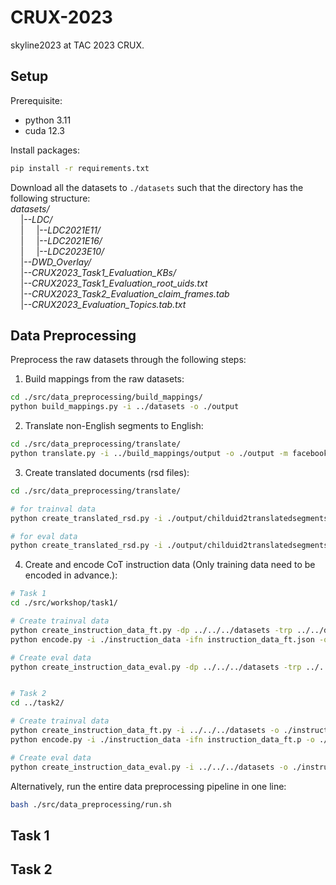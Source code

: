 # CRUX-2023

skyline2023 at TAC 2023 CRUX.

## Setup

Prerequisite:
- python 3.11
- cuda 12.3

Install packages:
```bash
pip install -r requirements.txt
```
Download all the datasets to ```./datasets``` such that the directory has the following structure:  
*datasets/*  
$\quad$|--*LDC/*  
$\quad$| $\quad$|--*LDC2021E11/*  
$\quad$| $\quad$|--*LDC2021E16/*  
$\quad$| $\quad$|--*LDC2023E10/*  
$\quad$|--*DWD_Overlay/*  
$\quad$|--*CRUX2023_Task1_Evaluation_KBs/*  
$\quad$|--*CRUX2023_Task1_Evaluation_root_uids.txt*  
$\quad$|--*CRUX2023_Task2_Evaluation_claim_frames.tab*  
$\quad$|--*CRUX2023_Evaluation_Topics.tab.txt*

## Data Preprocessing
Preprocess the raw datasets through the following steps:

1. Build mappings from the raw datasets:
  ```bash
  cd ./src/data_preprocessing/build_mappings/
  python build_mappings.py -i ../datasets -o ./output
  ```

2. Translate non-English segments to English:
  ```bash
  cd ./src/data_preprocessing/translate/
  python translate.py -i ../build_mappings/output -o ./output -m facebook/nllb-200-3.3B
  ```

3. Create translated documents (rsd files):
  ```bash
  cd ./src/data_preprocessing/translate/

  # for trainval data
  python create_translated_rsd.py -i ./output/childuid2translatedsegments_trainval.p -o ./output

  # for eval data
  python create_translated_rsd.py -i ./output/childuid2translatedsegments_eval.p -o ./output
  ```

4. Create and encode CoT instruction data (Only training data need to be encoded in advance.):
  ```bash
  # Task 1
  cd ./src/workshop/task1/

  # Create trainval data
  python create_instruction_data_ft.py -dp ../../../datasets -trp ../../data_preprocessing/translate/output -o ./instruction_data
  python encode.py -i ./instruction_data -ifn instruction_data_ft.json -o ./encoded_data -ofn train_val_1 -m meta-llama/Llama-2-7b-chat-hf
  
  # Create eval data
  python create_instruction_data_eval.py -dp ../../../datasets -trp ../../data_preprocessing/translate/output -o ./instruction_data


  # Task 2
  cd ../task2/

  # Create trainval data
  python create_instruction_data_ft.py -i ../../../datasets -o ./instruction_data
  python encode.py -i ./instruction_data -ifn instruction_data_ft.p -o ./encoded_data -ofn train_val_1 -m meta-llama/Llama-2-7b-chat-hf

  # Create eval data
  python create_instruction_data_eval.py -i ../../../datasets -o ./instruction_data
  ```

Alternatively, run the entire data preprocessing pipeline in one line:
  ```bash
  bash ./src/data_preprocessing/run.sh
  ```

## Task 1
<!-- ### Fine-tuning
   ```bash
   cd ./src/workshop/task1/
   
   python finetune.py \
       -i ./encoded_data \                      # Path to the encoded data for finetuning
       -dfn train_val_1 \                       # Name of the dataset file
       -o ./ckpts \                             # Path to model checkpoints
       -m meta-llama/Llama-2-7b-chat-hf \       # Name of the model and tokenizer
       -e 1 \                                   # Number of epochs
       -bs 2 \                                  # Batch size (default: 2, largest possible batch size for a single RTX A6000: 8)
       --optimizer paged_adamw_8bit \           # Optimizer
       --warm_up_steps 10 \                     # Warm up steps
       --weight_decay 0.1 \                     # Weight decay
       --logging_steps 64 \                     # Number of steps for which the trainer generates logs
       --save_steps 512 \                       # Number of steps for which the trainer saves a model checkpoint
       --save_total_limit 2 \                   # Maximal number of model checkpoints saved
       -r 8 \                                   # LoRA rank parameter (LoRA attention dimension)
       -a 32 \                                  # The alpha parameter for Lora scaling
       -d 0.05 \                                # The dropout probability for Lora layers
       -b 'none'                                # Bias type for LoRA (default: do not update biases during fine-tuning)
   ```

The fine-tuning took about 6 days on a single RTX A6000.

### Inference
1. Run inference to obtain output files containing model-generated claim frames expressed in natural language:
 ```bash
 cd ./src/workshop/task1/
 
 python inference.py \
     -i ./instruction_data \                          # Path to the evaluation data
     -f instruction_data_eval.json \                  # Name of the evaluation data file
     -o ./eval_output \                               # Path to the output directory
     -mp ./final_ckpt/<file_name> \                   # Path to the fine-tuned model checkpoint (Replace <file_name> with the file name of the fine-tuned model checkpoint. The file name has the format "model_YYYY-MM-DD-HHMMSS".)
     -mn meta-llama/Llama-2-7b-chat-hf \              # Name of the base model and tokenizer
     -c ../../../cache \                              # Path to the cache dir which saves the base model and tokenizer
     --seed 42 \                                      # Random seed
     --max_new_tokens 4096 \                          # Maximum number of tokens to generate (default: 4096)
     --do_sample \                                    # Whether to sample from the output distribution (default: False, i.e., greedy decoding)
     --temperature 0.7 \                              # Temperture value used to modulate the next token probabilities (default: 1.0)
     --top_k 50 \                                     # Number of highest probability vocabulary tokens to keep for top-k sampling (default: 50)
     --top_p 1.0 \                                    # If set to float < 1, only the most probable tokens with probabilities that add up to top_p or higher are kept for sampling (default: 1.0)
     --num_beams 3 \                                  # Number of beams for beam search (default: 1, i.e., greedy decoding, no beam search)
 ```

2. Post-process the generated output files to extract structured claim frames in tab-separated format:
 ```bash
 python postprocess.py -i ./eval_output -o ./claim_frames
 ```

Alternatively, run the entire inference pipeline in one line:
  ```bash
  bash ./src/workshop/task1/run.sh
  ``` -->


## Task 2
<!-- ### Fine-tuning
  ```bash
     cd ./src/workshop/task2/
     
     python finetune.py \
         -i ./encoded_data \                      # Path to the encoded data for finetuning
         -dfn train_val_1 \                       # Name of the dataset file
         -o ./ckpts \                             # Path to model checkpoints
         -m meta-llama/Llama-2-7b-chat-hf \       # Name of the model and tokenizer
         -e 1 \                                   # Number of epochs
         -bs 2 \                                  # Batch size (default: 2, largest possible batch size for a single RTX A6000: 8)
         --optimizer paged_adamw_8bit \           # Optimizer
         --warm_up_steps 10 \                     # Warm up steps
         --weight_decay 0.1 \                     # Weight decay
         --logging_steps 64 \                     # Number of steps for which the trainer generates logs
         --save_steps 512 \                       # Number of steps for which the trainer saves a model checkpoint
         --save_total_limit 2 \                   # Maximal number of model checkpoints saved
         -r 8 \                                   # LoRA rank parameter (LoRA attention dimension)
         -a 32 \                                  # The alpha parameter for Lora scaling
         -d 0.05 \                                # The dropout probability for Lora layers
         -b 'none'                                # Bias type for LoRA (default: do not update biases during fine-tuning)
  ```

The fine-tuning took about 3.6 hours on a single RTX A6000.

### Inference
1. Run inference to obtain output files containing model-generated answers expressed in natural language:
  ```bash
  cd ./src/workshop/task2/

  python inference.py \
      -i ./instruction_data \
      -f instruction_data_eval.p \
      -o ./eval_output \
      -mp ./final_ckpt/model_2024-04-09-030150 \            # Path to the fine-tuned model checkpoint (Replace <file_name> with the file name of the fine-tuned model checkpoint. The file name has the format "model_YYYY-MM-DD-HHMMSS".)
      -mn meta-llama/Llama-2-7b-chat-hf--do_sample \
      -c ../../../cache \
      --seed 42 \
      --min_new_tokens 200 \
      --max_new_tokens 1000 \
      --do_sample \
      --temperature 1.0 \
      --top_k 10 \
      --top_p 1.0 \
      --num_beams 3 \
      --early_stopping
  ```

2. Post-process the generated output files to extract cross-claim relations in tab-separated format:
  ```bash
  python postprocessing.py -i ./eval_output -o ./cross_claim_relations
  ```

Alternatively, run the entire inference pipeline in one line:
  ```bash
  bash ./src/workshop/task2/run.sh
  ``` -->